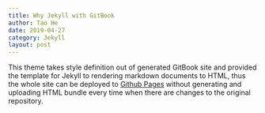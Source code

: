 ```yaml
---
title: Why Jekyll with GitBook
author: Tao He
date: 2019-04-27
category: Jekyll
layout: post
---
```




This theme takes style definition out of generated GitBook site and provided the template
for Jekyll to rendering markdown documents to HTML, thus the whole site can be deployed
to [Github Pages][1] without generating and uploading HTML bundle every time when there are
changes to the original repository.

[1]: https://pages.github.com
